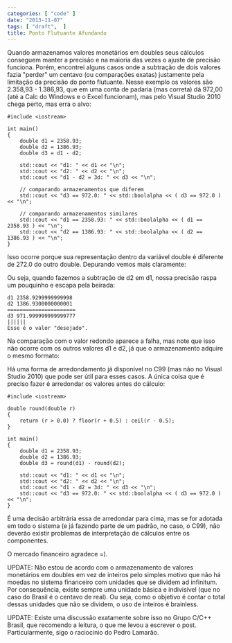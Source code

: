 ```yaml
---
categories: [ "code" ]
date: "2013-11-07"
tags: [ "draft",  ]
title: Ponto Flutuante Afundando
---
```

Quando armazenamos valores monetários em doubles seus cálculos conseguem manter a precisão e na maioria das vezes o ajuste de precisão funciona. Porém, encontrei alguns casos onde a subtração de dois valores fazia "perder" um centavo (ou comparações exatas) justamente pela limitação da precisão do ponto flutuante. Nesse exemplo os valores são 2.358,93 - 1.386,93, que em uma conta de padaria (mas correta) dá 972,00 (até a Calc do Windows e o Excel funcionam), mas pelo Visual Studio 2010 chega perto, mas erra o alvo:

    #include <iostream>
    
    int main()
    {
    	double d1 = 2358.93;
    	double d2 = 1386.93;
    	double d3 = d1 - d2;
    
    	std::cout << "d1: " << d1 << "\n";
    	std::cout << "d2: " << d2 << "\n";
    	std::cout << "d1 - d2 = 3d: " << d3 << "\n";
    
    	// comparando armazenamentos que diferem
    	std::cout << "d3 == 972.0: " << std::boolalpha << ( d3 == 972.0 ) << "\n";
    
    	// comparando armazenamentos similares
    	std::cout << "d1 == 2358.93: " << std::boolalpha << ( d1 == 2358.93 ) << "\n";
    	std::cout << "d2 == 1386.93: " << std::boolalpha << ( d2 == 1386.93 ) << "\n";
    }
    

Isso ocorre porque sua representação dentro da variável double é diferente de 272.0 do outro double. Depurando vemos mais claramente:


Ou seja, quando fazemos a subtração de d2 em d1, nossa precisão raspa um pouquinho e escapa pela beirada:

    
    d1 2358.9299999999998
    d2 1386.9300000000001
    ======================
    d3 971.999999999999777
    ||||||
    Esse é o valor "desejado".

Na comparação com o valor redondo aparece a falha, mas note que isso não ocorre com os outros valores d1 e d2, já que o armazenamento adquire o mesmo formato:



Há uma forma de arredondamento já disponível no C99 (mas não no Visual Studio 2010) que pode ser útil para esses casos. A única coisa que é preciso fazer é arredondar os valores antes do cálculo:

    #include <iostream>
    
    double round(double r)
    {
        return (r > 0.0) ? floor(r + 0.5) : ceil(r - 0.5);
    }
    
    int main()
    {
    	double d1 = 2358.93;
    	double d2 = 1386.93;
    	double d3 = round(d1) - round(d2);
    
    	std::cout << "d1: " << d1 << "\n";
    	std::cout << "d2: " << d2 << "\n";
    	std::cout << "d1 - d2 = 3d: " << d3 << "\n";
    	std::cout << "d3 == 972.0: " << std::boolalpha << ( d3 == 972.0 ) << "\n";
    }
    

É uma decisão arbitrária essa de arredondar para cima, mas se for adotada em todo o sistema (e já fazendo parte de um padrão, no caso, o C99), não deverão existir problemas de interpretação de cálculos entre os componentes.

O mercado financeiro agradece =).

UPDATE: Não estou de acordo com o armazenamento de valores monetários em doubles em vez de inteiros pelo simples motivo que não há moedas no sistema financeiro com unidades que se dividem ad infinitum. Por consequência, existe sempre uma unidade básica e indivisível (que no caso do Brasil é o centavo de real). Ou seja, como o objetivo é contar o total dessas unidades que não se dividem, o uso de inteiros é brainless.

UPDATE: Existe uma discussão exatamente sobre isso no Grupo C/C++ Brasil, que recomendo a leitura, o que me levou a escrever o post. Particularmente, sigo o raciocínio do Pedro Lamarão.
